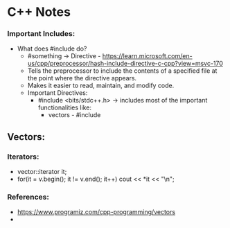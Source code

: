 # C++ Notes
### Important Includes:
- What does #include do?
  - #something -> Directive - https://learn.microsoft.com/en-us/cpp/preprocessor/hash-include-directive-c-cpp?view=msvc-170
  - Tells the preprocessor to include the contents of a specified file at the point where the directive appears.
  - Makes it easier to read, maintain, and modify code.
  - Important Directives:
    - #include <bits/stdc++.h> -> includes most of the important functionalities like:
      - vectors - #include <vector>

## Vectors:
### Iterators:
- vector<int>::iterator it;
- for(it = v.begin(); it != v.end(); it++)
    cout << *it << "\n"; 
### References:
- https://www.programiz.com/cpp-programming/vectors
- 
